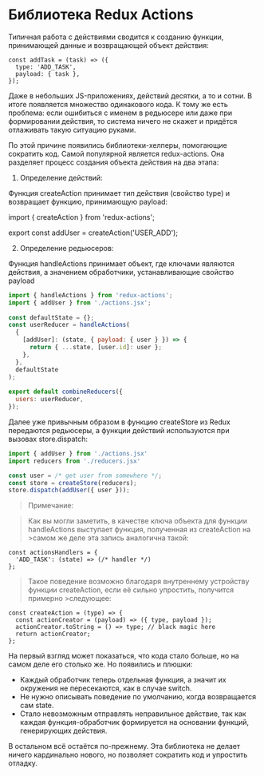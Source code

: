 # Библиотека Redux Actions
Типичная работа с действиями сводится к созданию функции, принимающей данные и возвращающей объект действия:

```javaskript
const addTask = (task) => ({
  type: 'ADD_TASK',
  payload: { task },
});
```

Даже в небольших JS-приложениях, действий десятки, а то и сотни. В итоге появляется множество одинакового кода. К тому же есть проблема: если ошибиться с именем в редьюсере или даже при формировании действия, то система ничего не скажет и придётся отлаживать такую ситуацию руками.

По этой причине появились библиотеки-хелперы, помогающие сократить код. Самой популярной является redux-actions. Она разделяет процесс создания объекта действия на два этапа:

1. Определение действий:

Функция createAction принимает тип действия (свойство type) и возвращает функцию, принимающую payload:

import { createAction } from 'redux-actions';

export const addUser = createAction('USER_ADD');

2. Определение редьюсеров:

Функция handleActions принимает объект, где ключами являются действия, а значением обработчики, устанавливающие свойство payload

```javascript
import { handleActions } from 'redux-actions';
import { addUser } from './actions.jsx';
​
const defaultState = {};
const userReducer = handleActions(
  {
    [addUser]: (state, { payload: { user } }) => {
      return { ...state, [user.id]: user };
    },
  },
  defaultState
);
​
export default combineReducers({
  users: userReducer,
});
```

Далее уже привычным образом в функцию createStore из Redux передаются редьюсеры, а функции действий используются при вызовах store.dispatch:

```javascript
import { addUser } from './actions.jsx'
import reducers from './reducers.jsx'

const user = /* get user from somewhere */;
const store = createStore(reducers);
store.dispatch(addUser({ user }));
```

>Примечание:

>Как вы могли заметить, в качестве ключа объекта для функции handleActions выступает функция, полученная из createAction на >самом же деле эта запись аналогична такой:

```javaskript
const actionsHandlers = {
  'ADD_TASK': (state) => (/* handler */)
};
```

>Такое поведение возможно благодаря внутреннему устройству функции createAction, если её сильно упростить, получится примерно >следующее:

```javaskript
const createAction = (type) => {
  const actionCreator = (payload) => ({ type, payload });
  actionCreator.toString = () => type; // black magic here
  return actionCreator;
};
```

На первый взгляд может показаться, что кода стало больше, но на самом деле его столько же. Но появились и плюшки:

- Каждый обработчик теперь отдельная функция, а значит их окружения не пересекаются, как в случае switch.
- Не нужно описывать поведение по умолчанию, когда возвращается сам state.
- Стало невозможным отправлять неправильное действие, так как каждая функция-обработчик формируется на основании функций, генерирующих действия.

В остальном всё остаётся по-прежнему. Эта библиотека не делает ничего кардинально нового, но позволяет сократить код и упростить отладку.
